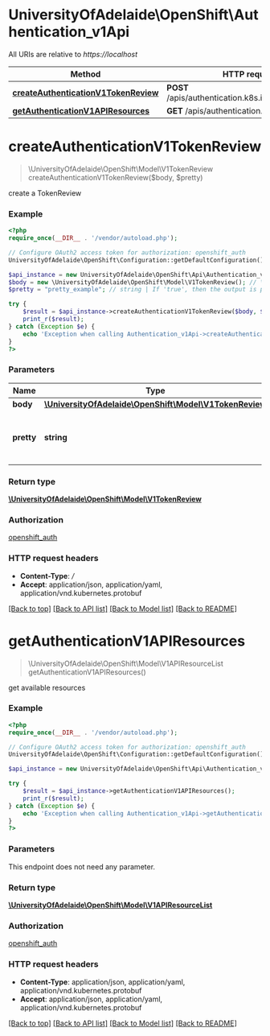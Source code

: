 # UniversityOfAdelaide\OpenShift\Authentication_v1Api

All URIs are relative to *https://localhost*

Method | HTTP request | Description
------------- | ------------- | -------------
[**createAuthenticationV1TokenReview**](Authentication_v1Api.md#createAuthenticationV1TokenReview) | **POST** /apis/authentication.k8s.io/v1/tokenreviews | 
[**getAuthenticationV1APIResources**](Authentication_v1Api.md#getAuthenticationV1APIResources) | **GET** /apis/authentication.k8s.io/v1/ | 


# **createAuthenticationV1TokenReview**
> \UniversityOfAdelaide\OpenShift\Model\V1TokenReview createAuthenticationV1TokenReview($body, $pretty)



create a TokenReview

### Example
```php
<?php
require_once(__DIR__ . '/vendor/autoload.php');

// Configure OAuth2 access token for authorization: openshift_auth
UniversityOfAdelaide\OpenShift\Configuration::getDefaultConfiguration()->setAccessToken('YOUR_ACCESS_TOKEN');

$api_instance = new UniversityOfAdelaide\OpenShift\Api\Authentication_v1Api(new \Http\Adapter\Guzzle6\Client());
$body = new \UniversityOfAdelaide\OpenShift\Model\V1TokenReview(); // \UniversityOfAdelaide\OpenShift\Model\V1TokenReview | 
$pretty = "pretty_example"; // string | If 'true', then the output is pretty printed.

try {
    $result = $api_instance->createAuthenticationV1TokenReview($body, $pretty);
    print_r($result);
} catch (Exception $e) {
    echo 'Exception when calling Authentication_v1Api->createAuthenticationV1TokenReview: ', $e->getMessage(), PHP_EOL;
}
?>
```

### Parameters

Name | Type | Description  | Notes
------------- | ------------- | ------------- | -------------
 **body** | [**\UniversityOfAdelaide\OpenShift\Model\V1TokenReview**](../Model/\UniversityOfAdelaide\OpenShift\Model\V1TokenReview.md)|  |
 **pretty** | **string**| If &#39;true&#39;, then the output is pretty printed. | [optional]

### Return type

[**\UniversityOfAdelaide\OpenShift\Model\V1TokenReview**](../Model/V1TokenReview.md)

### Authorization

[openshift_auth](../../README.md#openshift_auth)

### HTTP request headers

 - **Content-Type**: */*
 - **Accept**: application/json, application/yaml, application/vnd.kubernetes.protobuf

[[Back to top]](#) [[Back to API list]](../../README.md#documentation-for-api-endpoints) [[Back to Model list]](../../README.md#documentation-for-models) [[Back to README]](../../README.md)

# **getAuthenticationV1APIResources**
> \UniversityOfAdelaide\OpenShift\Model\V1APIResourceList getAuthenticationV1APIResources()



get available resources

### Example
```php
<?php
require_once(__DIR__ . '/vendor/autoload.php');

// Configure OAuth2 access token for authorization: openshift_auth
UniversityOfAdelaide\OpenShift\Configuration::getDefaultConfiguration()->setAccessToken('YOUR_ACCESS_TOKEN');

$api_instance = new UniversityOfAdelaide\OpenShift\Api\Authentication_v1Api(new \Http\Adapter\Guzzle6\Client());

try {
    $result = $api_instance->getAuthenticationV1APIResources();
    print_r($result);
} catch (Exception $e) {
    echo 'Exception when calling Authentication_v1Api->getAuthenticationV1APIResources: ', $e->getMessage(), PHP_EOL;
}
?>
```

### Parameters
This endpoint does not need any parameter.

### Return type

[**\UniversityOfAdelaide\OpenShift\Model\V1APIResourceList**](../Model/V1APIResourceList.md)

### Authorization

[openshift_auth](../../README.md#openshift_auth)

### HTTP request headers

 - **Content-Type**: application/json, application/yaml, application/vnd.kubernetes.protobuf
 - **Accept**: application/json, application/yaml, application/vnd.kubernetes.protobuf

[[Back to top]](#) [[Back to API list]](../../README.md#documentation-for-api-endpoints) [[Back to Model list]](../../README.md#documentation-for-models) [[Back to README]](../../README.md)

